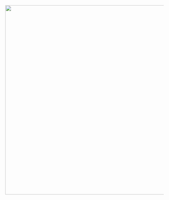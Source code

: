 <div align="center">
  <img  width="600px" src="https://github.com/GabriellMatias/School-API-Django-REST/assets/80908772/c7473a41-37ce-4b06-947f-b853174107a4"/>
  </div>
